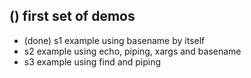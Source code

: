 
## () first set of demos
* (done) s1 example using basename by itself
* s2 example using echo, piping, xargs and basename
* s3 example using find and piping